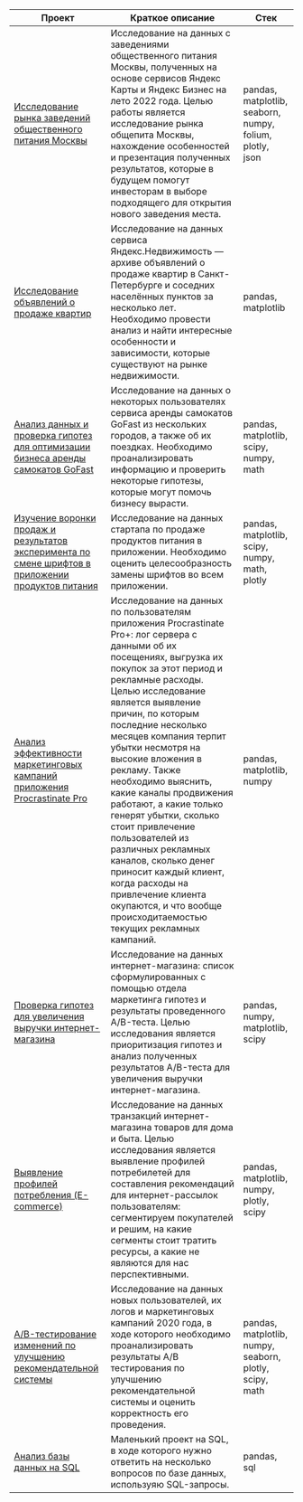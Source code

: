 | Проект | Краткое описание | Стек |
|-------------|-------------|-------------|
| [Исследование рынка заведений общественного питания Москвы](https://github.com/dinaparamonova/yandex_practicum_projects/blob/main/public_food_servises_research/public_food_servises_research.ipynb) | Исследование на данных с заведениями общественного питания Москвы, полученных на основе сервисов Яндекс Карты и Яндекс Бизнес на лето 2022 года. Целью работы является исследование рынка общепита Москвы, нахождение особенностей и презентация полученных результатов, которые в будущем помогут инвесторам в выборе подходящего для открытия нового заведения места.  | pandas, matplotlib, seaborn, numpy, folium, plotly, json   |
| [Исследование объявлений о продаже квартир](https://github.com/dinaparamonova/yandex_practicum_projects/blob/main/real_estate_research/real_estate_research.ipynb) | Исследование на данных сервиса Яндекс.Недвижимость — архиве объявлений о продаже квартир в Санкт-Петербурге и соседних населённых пунктов за несколько лет. Необходимо провести анализ и найти интересные особенности и зависимости, которые существуют на рынке недвижимости.    | pandas, matplotlib    |
| [Анализ данных и проверка гипотез для оптимизации бизнеса аренды самокатов GoFast](https://github.com/dinaparamonova/yandex_practicum_projects/blob/main/scooter_rental_business_hypothesis_testing/scooter_rental_business_hypothesis_testing.ipynb)   | Исследование на данных о некоторых пользователях сервиса аренды самокатов GoFast из нескольких городов, а также об их поездках. Необходимо проанализировать информацию и проверить некоторые гипотезы, которые могут помочь бизнесу вырасти.    | pandas, matplotlib, scipy, numpy, math    |
| [Изучение воронки продаж и результатов эксперимента по смене шрифтов в приложении продуктов питания](https://github.com/dinaparamonova/yandex_practicum_projects/blob/main/food_selling_app_research/food_selling_app_research.ipynb)    | Исследование на данных стартапа по продаже продуктов питания в приложении. Необходимо оценить целесообразность замены шрифтов во всем приложении.  | pandas, matplotlib, scipy, numpy, math, plotly   |
| [Анализ эффективности маркетинговых кампаний приложения Procrastinate Pro](https://github.com/dinaparamonova/yandex_practicum_projects/tree/main/entertainment_app_marketing_campaigns_analysis)   | Исследование на данных по пользователям приложения Procrastinate Pro+: лог сервера с данными об их посещениях, выгрузка их покупок за этот период и рекламные расходы. Целью исследование является выявление причин, по которым последние несколько месяцев компания терпит убытки несмотря на высокие вложения в рекламу. Также необходимо выяснить, какие каналы продвижения работают, а какие только генерят убытки, сколько стоит привлечение пользователей из различных рекламных каналов, сколько денег приносит каждый клиент, когда расходы на привлечение клиента окупаются, и что вообще происходитаемостью текущих рекламных кампаний.    | pandas, matplotlib, numpy   |
| [Проверка гипотез для увеличения выручки интернет-магазина](https://github.com/dinaparamonova/yandex_practicum_projects/blob/main/online_store_revenue_increasing_hypotheses_testing/online_store_revenue_increasing_hypotheses_testing.ipynb)| Исследование на данных интернет-магазина: список сформулированных с помощью отдела маркетинга гипотез и результаты проведенного A/B-теста. Целью исследования является приоритизация гипотез и анализ полученных результатов A/B-теста для увеличения выручки интернет-магазина.| pandas, numpy, matplotlib, scipy    |
| [Выявление профилей потребления (E-commerce)](https://github.com/dinaparamonova/yandex_practicum_projects/tree/main/ecom_consumption_profiles_identification) |Исследование на данных транзакций интернет-магазина товаров для дома и быта. Целью исследования является выявление профилей потребилетей для составления рекомендаций для интернет-рассылок пользователям: сегментируем покупателей и решим, на какие сегменты стоит тратить ресурсы, а какие не являются для нас перспективными. |pandas, matplotlib, numpy, plotly, scipy |
| [А/B-тестирование изменений по улучшению рекомендательной системы](https://github.com/dinaparamonova/yandex_practicum_projects/tree/main/recomendation_system_ab_testing)| Исследование на данных новых пользователей, их логов и маркетинговых кампаний 2020 года, в ходе которого необходимо проанализировать результаты A/B тестирования по улучшению рекомендательной системы и оценить корректность его проведения. |pandas, matplotlib, numpy, seaborn, plotly, scipy, math |
| [Анализ базы данных на SQL](https://github.com/dinaparamonova/yandex_practicum_projects/blob/main/sql_proj/sql_books.ipynb) | Маленький проект на SQL, в ходе которого нужно ответить на несколько вопросов по базе данных, используяю SQL-запросы. | pandas, sql |
